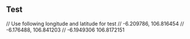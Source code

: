 ## Test

// Use following longitude and latitude for test
// -6.209786, 106.816454
// -6.176488, 106.841203
// -6.1949306 106.8172151
